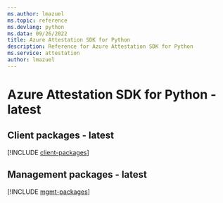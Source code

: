 ```yaml
---
ms.author: lmazuel
ms.topic: reference
ms.devlang: python
ms.data: 09/26/2022
title: Azure Attestation SDK for Python
description: Reference for Azure Attestation SDK for Python
ms.service: attestation
author: lmazuel
---
```

# Azure Attestation SDK for Python - latest

## Client packages - latest
[!INCLUDE [client-packages](attestation-client-index.md)]
## Management packages - latest
[!INCLUDE [mgmt-packages](attestation-mgmt-index.md)]